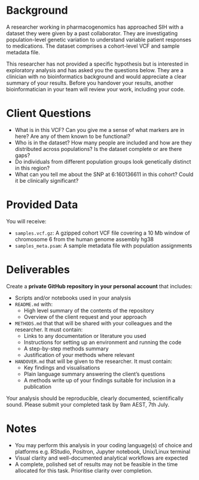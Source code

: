 
# Background 

A researcher working in pharmacogenomics has approached SIH with a dataset they were given by a past collaborator. They are investigating population-level genetic variation to understand variable patient responses to medications. The dataset comprises a cohort-level VCF and sample metadata file.  

This researcher has not provided a specific hypothesis but is interested in exploratory analysis and has asked you the questions below. They are a clinician with no bioinformatics background and would appreciate a clear summary of your results. Before you handover your results, another bioinformatician in your team will review your work, including your code.  

# Client Questions 

- What is in this VCF? Can you give me a sense of what markers are in here? Are any of them known to be functional?  
- Who is in the dataset? How many people are included and how are they distributed across populations? Is the dataset complete or are there gaps?  
- Do individuals from different population groups look genetically distinct in this region?  
- What can you tell me about the SNP at 6:160136611 in this cohort?  Could it be clinically significant?   

# Provided Data 

You will receive: 

- `samples.vcf.gz`: A gzipped cohort VCF file covering a 10 Mb window of chromosome 6 from the human genome assembly hg38  
- `samples_meta.psam`: A sample metadata file with population assignments 

# Deliverables 

Create a **private GitHub repository in your personal account** that includes: 

- Scripts and/or notebooks used in your analysis
- `README.md` with: 
  - High level summary of the contents of the repository
  - Overview of the client request and your approach 
- `METHODS.md` that that will be shared with your colleagues and the researcher. It must contain: 
  - Links to any documentation or literature you used
  - Instructions for setting up an environment and running the code
  - A step-by-step methods summary
  - Justification of your methods where relevant 
- `HANDOVER.md` that will be given to the researcher. It must contain:
  - Key findings and visualisations
  - Plain language summary answering the client’s questions
  - A methods write up of your findings suitable for inclusion in a publication  

Your analysis should be reproducible, clearly documented, scientifically sound. Please submit your completed task by 9am AEST, 7th July. 

# Notes 

- You may perform this analysis in your coding language(s) of choice and platforms e.g. RStudio, Positron, Jupyter notebook, Unix/Linux terminal  
- Visual clarity and well-documented analytical workflows are expected
- A complete, polished set of results may not be feasible in the time allocated for this task. Prioritise clarity over completion. 
 

